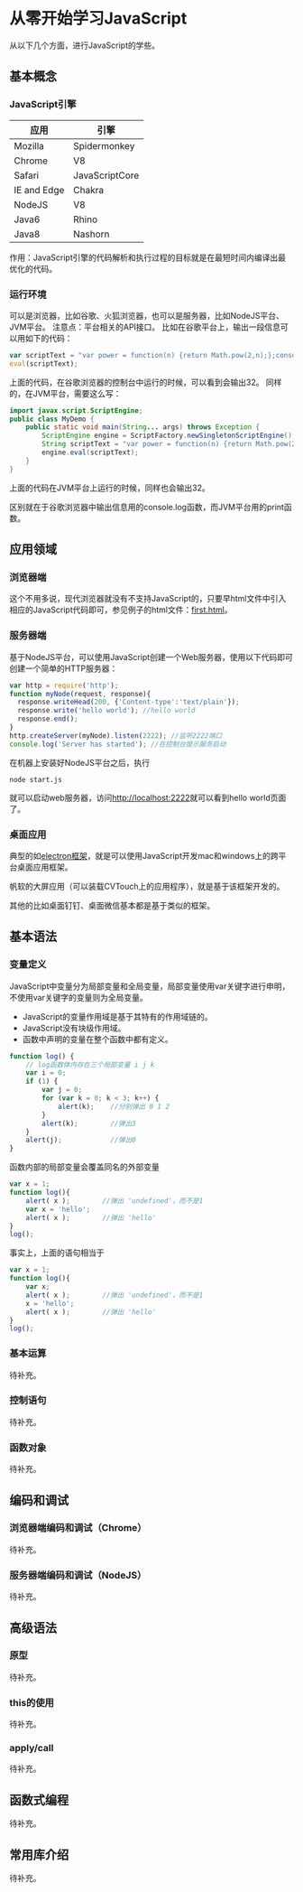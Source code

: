# 从零开始学习JavaScript
从以下几个方面，进行JavaScript的学些。

## 基本概念

### JavaScript引擎
|应用|引擎|
|---|----|
|Mozilla|Spidermonkey|
|Chrome|V8|
|Safari|JavaScriptCore|
|IE and Edge|Chakra|
|NodeJS|V8|
|Java6|Rhino|
|Java8|Nashorn|

作用：JavaScript引擎的代码解析和执行过程的目标就是在最短时间内编译出最优化的代码。

### 运行环境
可以是浏览器，比如谷歌、火狐浏览器，也可以是服务器，比如NodeJS平台、JVM平台。
注意点：平台相关的API接口。
比如在谷歌平台上，输出一段信息可以用如下的代码：

```javascript
var scriptText = "var power = function(n) {return Math.pow(2,n);};console.log(power(5));";
eval(scriptText);
```
上面的代码，在谷歌浏览器的控制台中运行的时候，可以看到会输出32。
同样的，在JVM平台，需要这么写：

```java
import javax.script.ScriptEngine;
public class MyDemo {
    public static void main(String... args) throws Exception {
        ScriptEngine engine = ScriptFactory.newSingletonScriptEngine();
        String scriptText = "var power = function(n) {return Math.pow(2,n);};print(power(5));";
        engine.eval(scriptText);
    }
}
```
上面的代码在JVM平台上运行的时候，同样也会输出32。

区别就在于谷歌浏览器中输出信息用的console.log函数，而JVM平台用的print函数。

## 应用领域
### 浏览器端
这个不用多说，现代浏览器就没有不支持JavaScript的，只要早html文件中引入相应的JavaScript代码即可，参见例子的html文件：[first.html](demo/first.html)。
### 服务器端
基于NodeJS平台，可以使用JavaScript创建一个Web服务器，使用以下代码即可创建一个简单的HTTP服务器：

```javascript
var http = require('http');
function myNode(request, response){
  response.writeHead(200, {'Content-type':'text/plain'});
  response.write('hello world'); //hello world
  response.end();
}
http.createServer(myNode).listen(2222); //监听2222端口
console.log('Server has started'); //在控制台提示服务启动
```
在机器上安装好NodeJS平台之后，执行

```
node start.js
```
就可以启动web服务器，访问[http://localhost:2222](http://localhost:2222)就可以看到hello world页面了。
### 桌面应用
典型的如[electron框架](https://electron.atom.io/)，就是可以使用JavaScript开发mac和windows上的跨平台桌面应用框架。

帆软的大屏应用（可以装载CVTouch上的应用程序），就是基于该框架开发的。

其他的比如桌面钉钉、桌面微信基本都是基于类似的框架。

## 基本语法
### 变量定义
JavaScript中变量分为局部变量和全局变量，局部变量使用var关键字进行申明，不使用var关键字的变量则为全局变量。

* JavaScript的变量作用域是基于其特有的作用域链的。
* JavaScript没有块级作用域。
* 函数中声明的变量在整个函数中都有定义。

```javascript
function log() {
    // log函数体内存在三个局部变量 i j k
    var i = 0;
    if (1) {
        var j = 0;
        for (var k = 0; k < 3; k++) {
            alert(k);    //分别弹出 0 1 2
        }
        alert(k);        //弹出3
    }
    alert(j);            //弹出0
}
```
函数内部的局部变量会覆盖同名的外部变量

```javascript
var x = 1;
function log(){
    alert( x );        //弹出 'undefined'，而不是1
    var x = 'hello';
    alert( x );        //弹出 'hello'
}
log();
```
事实上，上面的语句相当于

```javascript
var x = 1;
function log(){
    var x;
    alert( x );        //弹出 'undefined'，而不是1
    x = 'hello';
    alert( x );        //弹出 'hello'
}
log();
```


### 基本运算
待补充。
### 控制语句
待补充。
### 函数对象
待补充。

## 编码和调试
### 浏览器端编码和调试（Chrome）
待补充。
### 服务器端编码和调试（NodeJS）
待补充。

## 高级语法
### 原型
待补充。
### this的使用
待补充。
### apply/call
待补充。

## 函数式编程
待补充。

## 常用库介绍
待补充。
